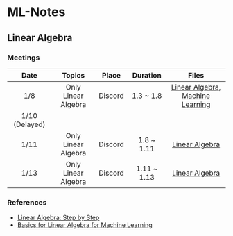 # ML-Notes

## Linear Algebra

### Meetings

|      Date      |        Topics       |  Place  |   Duration  |                                                                                                                 Files                                                                                                                |
|:--------------:|:-------------------:|:-------:|:-----------:|:------------------------------------------------------------------------------------------------------------------------------------------------------------------------------------------------------------------------------------:|
|       1/8      | Only Linear Algebra | Discord |  1.3 ~ 1.8  | [Linear Algebra](https://github.com/enfycius/ML-Notes/blob/main/Linear%20Algebra/1.8/Linear_Algebra__1_8_.pdf), [Machine Learning](https://github.com/enfycius/ML-Notes/blob/main/Machine%20Learning/1.8/Machine_Learning__1_8_.pdf) |
| 1/10 (Delayed) |                     |         |             |                                                                                                                                                                                                                                      |
|      1/11      | Only Linear Algebra | Discord |  1.8 ~ 1.11 |                                                           [Linear Algebra](https://github.com/enfycius/ML-Notes/blob/main/Linear%20Algebra/1.11/Linear_Algebra__1_11_.pdf)                                                           |
|      1/13      | Only Linear Algebra | Discord | 1.11 ~ 1.13 |                                                           [Linear Algebra](https://github.com/enfycius/ML-Notes/blob/main/Linear%20Algebra/1.13/Linear_Algebra__1_13_.pdf)                                                           |

### References

* [Linear Algebra: Step by Step](https://www.amazon.com/Linear-Algebra-Step-Kuldeep-Singh/dp/0199654441)
* [Basics for Linear Algebra for Machine Learning](https://www.goodreads.com/book/show/40034773-basics-of-linear-algebra-for-machine-learning)